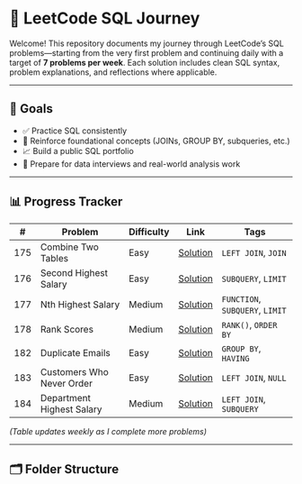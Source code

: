 # 🧠 LeetCode SQL Journey

Welcome! This repository documents my journey through LeetCode’s SQL problems—starting from the very first problem and continuing daily with a target of **7 problems per week**. Each solution includes clean SQL syntax, problem explanations, and reflections where applicable.

---

## 🎯 Goals

- ✅ Practice SQL consistently
- 🧱 Reinforce foundational concepts (JOINs, GROUP BY, subqueries, etc.)
- 📈 Build a public SQL portfolio
- 💼 Prepare for data interviews and real-world analysis work

---

## 📊 Progress Tracker

| #   | Problem                             | Difficulty | Link                                                                 | Tags                          |
|-----|-----------------------------------|------------|----------------------------------------------------------------------|-------------------------------|
| 175 | Combine Two Tables                 | Easy       | [Solution](./175-combine-two-tables/README.md)                      | `LEFT JOIN`, `JOIN`           |
| 176 | Second Highest Salary              | Easy       | [Solution](./176-second-highest-salary/README.md)                   | `SUBQUERY`, `LIMIT`           |
| 177 | Nth Highest Salary                | Medium     | [Solution](./177-nth-highest-salary/README.md)                      | `FUNCTION`, `SUBQUERY`, `LIMIT`|
| 178 | Rank Scores                       | Medium     | [Solution](./178-rank-scores/README.md)                             | `RANK()`, `ORDER BY`          |
| 182 | Duplicate Emails                  | Easy       | [Solution](./182-duplicate-emails/README.md)                        | `GROUP BY`, `HAVING`          |
| 183 | Customers Who Never Order         | Easy       | [Solution](./183-customers-who-never-order/README.md)               | `LEFT JOIN`, `NULL`           |
| 184 | Department Highest Salary         | Medium     | [Solution](./184-department-highest-salary/README.md)               | `LEFT JOIN`, `SUBQUERY`       |

_(Table updates weekly as I complete more problems)_

---

## 🗂️ Folder Structure

